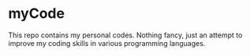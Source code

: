 myCode
======

This repo contains my personal codes. Nothing fancy, just an attempt to improve my coding skills in various programming languages.
